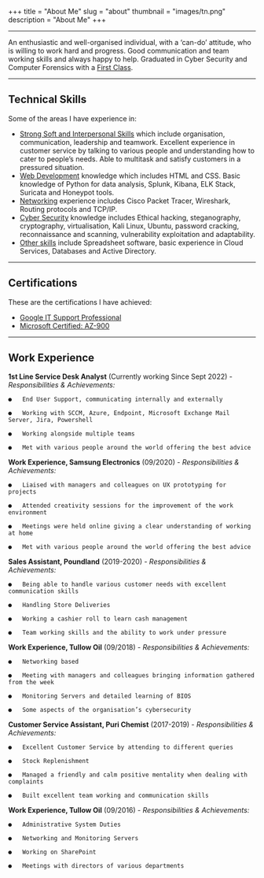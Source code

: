 +++
title = "About Me"
slug = "about"
thumbnail = "images/tn.png"
description = "About Me"
+++

---------------------------
An enthusiastic and well-organised individual, with a ‘can-do’ attitude, who is willing to work hard and progress. Good communication and team working skills and always happy to help. Graduated in Cyber Security and Computer Forensics with a [First Class](). 

---------------------------

## Technical Skills

Some of the areas I have experience in:

* [Strong Soft and Interpersonal Skills]() which include organisation, communication, leadership and teamwork. Excellent experience in customer service by talking to various people and understanding how to cater to people’s needs. Able to multitask and satisfy customers in a pressured situation.
* [Web Development]() knowledge which includes HTML and CSS. Basic knowledge of Python for data analysis, Splunk, Kibana, ELK Stack, Suricata and Honeypot tools.
* [Networking]() experience includes Cisco Packet Tracer, Wireshark, Routing protocols and TCP/IP.
* [Cyber Security]() knowledge includes Ethical hacking, steganography, cryptography, virtualisation, Kali Linux, Ubuntu, password cracking, reconnaissance and scanning, vulnerability exploitation and adaptability. 
* [Other skills]() include Spreadsheet software, basic experience in Cloud Services, Databases and Active Directory. 

---------------------------

## Certifications 

These are the certifications I have achieved:

* [Google IT Support Professional]() 
* [Microsoft Certified: AZ-900]() 

---------------------------

## Work Experience 

**1st Line Service Desk Analyst** (Currently working Since Sept 2022) -
*Responsibilities & Achievements:*

    ●   End User Support, communicating internally and externally 

    ●	Working with SCCM, Azure, Endpoint, Microsoft Exchange Mail Server, Jira, Powershell

    ●	Working alongside multiple teams

    ●	Met with various people around the world offering the best advice 

**Work Experience, Samsung Electronics** (09/2020) -
*Responsibilities & Achievements:*

    ●   Liaised with managers and colleagues on UX prototyping for projects

    ●	Attended creativity sessions for the improvement of the work environment

    ●	Meetings were held online giving a clear understanding of working at home

    ●	Met with various people around the world offering the best advice 

**Sales Assistant, Poundland** (2019-2020) -
*Responsibilities & Achievements:*

    ●	Being able to handle various customer needs with excellent communication skills

    ●	Handling Store Deliveries 

    ●	Working a cashier roll to learn cash management 

    ●	Team working skills and the ability to work under pressure

**Work Experience, Tullow Oil** (09/2018) -
*Responsibilities & Achievements:*

    ●	Networking based 

    ●	Meeting with managers and colleagues bringing information gathered from the week

    ●	Monitoring Servers and detailed learning of BIOS

    ●	Some aspects of the organisation’s cybersecurity 

**Customer Service Assistant, Puri Chemist** (2017-2019) -
*Responsibilities & Achievements:*

    ●	Excellent Customer Service by attending to different queries

    ●	Stock Replenishment 

    ●	Managed a friendly and calm positive mentality when dealing with complaints

    ●	Built excellent team working and communication skills 

**Work Experience, Tullow Oil** (09/2016) -
*Responsibilities & Achievements:*

    ●	Administrative System Duties

    ●	Networking and Monitoring Servers

    ●	Working on SharePoint

    ●	Meetings with directors of various departments 
